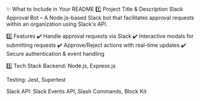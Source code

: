 ✨ What to Include in Your README
1️⃣ Project Title & Description
Slack Approval Bot – A Node.js-based Slack bot that facilitates approval requests within an organization using Slack's API.

2️⃣ Features
✔️ Handle approval requests via Slack
✔️ Interactive modals for submitting requests
✔️ Approve/Reject actions with real-time updates
✔️ Secure authentication & event handling

3️⃣ Tech Stack
Backend: Node.js, Express.js

Testing: Jest, Supertest

Slack API: Slack Events API, Slash Commands, Block Kit
